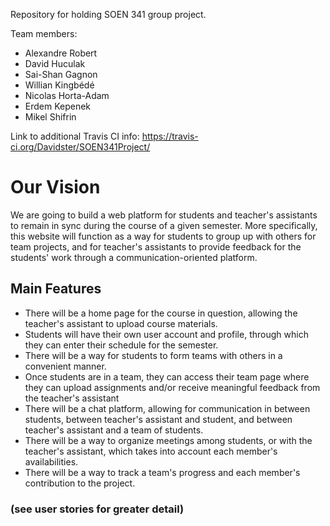 Repository for holding SOEN 341 group project. 

Team members:
 - Alexandre Robert
 - David Huculak
 - Sai-Shan Gagnon
 - Willian Kingbédé
 - Nicolas Horta-Adam
 - Erdem Kepenek
 - Mikel Shifrin

Link to additional Travis CI info: https://travis-ci.org/Davidster/SOEN341Project/

# Our Vision

We are going to build a web platform for students and teacher's assistants to remain in sync during the course of a given semester.
More specifically, this website will function as a way for students to group up with others for team projects, 
and for teacher's assistants to provide feedback for the students' work through a communication-oriented platform.

## Main Features

- There will be a home page for the course in question, allowing the teacher's assistant to upload course materials.
- Students will have their own user account and profile, through which they can enter their schedule for the semester.
- There will be a way for students to form teams with others in a convenient manner.
- Once students are in a team, they can access their team page where they can upload assignments and/or receive meaningful feedback from the teacher's assistant
- There will be a chat platform, allowing for communication in between students, between teacher's assistant and student, and between teacher's assistant and a team of students.
- There will be a way to organize meetings among students, or with the teacher's assistant, which takes into account each member's availabilities.
- There will be a way to track a team's progress and each member's contribution to the project.

### (see user stories for greater detail)
